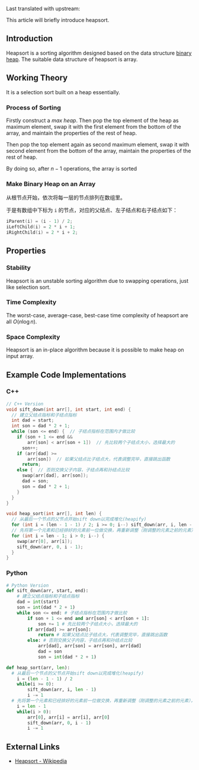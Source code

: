 Last translated with upstream: []()

This article will briefly introduce heapsort.

## Introduction

Heapsort is a sorting algorithm designed based on the data structure [binary heap](../ds/binary-heap.md). The suitable data structure of heapsort is array.

## Working Theory

It is a selection sort built on a heap essentially.

### Process of Sorting

Firstly construct a *max heap*. Then pop the top element of the heap as maximum element, swap it with the first element from the bottom of the array, and maintain the properties of the rest of heap.

Then pop the top element again as second maximum element, swap it with second element from the bottom of the array, maintain the properties of the rest of heap.

By doing so, after $n-1$ operations, the array is sorted

### Make Binary Heap on an Array

从根节点开始，依次将每一层的节点排列在数组里。

于是有数组中下标为 `i` 的节点，对应的父结点、左子结点和右子结点如下：

```cpp
iParent(i) = (i - 1) / 2;
iLeftChild(i) = 2 * i + 1;
iRightChild(i) = 2 * i + 2;
```

## Properties

### Stability

Heapsort is an unstable sorting algorithm due to swapping operations, just like selection sort.

### Time Complexity

The worst-case, average-case, best-case time complexity of heapsort are all $O(n\log n)$.

### Space Complexity

Heapsort is an in-place algorithm because it is possible to make heap on input array.

## Example Code Implementations

### C++

```cpp
// C++ Version
void sift_down(int arr[], int start, int end) {
  // 建立父结点指标和子结点指标
  int dad = start;
  int son = dad * 2 + 1;
  while (son <= end) {  // 子结点指标在范围内才做比较
    if (son + 1 <= end &&
        arr[son] < arr[son + 1])  // 先比较两个子结点大小，选择最大的
      son++;
    if (arr[dad] >=
        arr[son])  // 如果父结点比子结点大，代表调整完毕，直接跳出函数
      return;
    else {  // 否则交换父子内容，子结点再和孙结点比较
      swap(arr[dad], arr[son]);
      dad = son;
      son = dad * 2 + 1;
    }
  }
}

void heap_sort(int arr[], int len) {
  // 从最后一个节点的父节点开始sift down以完成堆化(heapify)
  for (int i = (len - 1 - 1) / 2; i >= 0; i--) sift_down(arr, i, len - 1);
  // 先将第一个元素和已经排好的元素前一位做交换，再重新调整（刚调整的元素之前的元素），直到排序完毕
  for (int i = len - 1; i > 0; i--) {
    swap(arr[0], arr[i]);
    sift_down(arr, 0, i - 1);
  }
}
```

### Python

```python
# Python Version
def sift_down(arr, start, end):
    # 建立父结点指标和子结点指标
    dad = int(start)
    son = int(dad * 2 + 1)
    while son <= end: # 子结点指标在范围内才做比较
        if son + 1 <= end and arr[son] < arr[son + 1]:
            son += 1 # 先比较两个子结点大小，选择最大的
        if arr[dad] >= arr[son]:
            return # 如果父结点比子结点大，代表调整完毕，直接跳出函数
        else: # 否则交换父子内容，子结点再和孙结点比较
            arr[dad], arr[son] = arr[son], arr[dad]
            dad = son
            son = int(dad * 2 + 1)

def heap_sort(arr, len):
  # 从最后一个节点的父节点开始sift down以完成堆化(heapify)
    i = (len - 1 - 1) / 2
    while(i >= 0):
        sift_down(arr, i, len - 1)
        i -= 1
  # 先将第一个元素和已经排好的元素前一位做交换，再重新调整（刚调整的元素之前的元素），直到排序完毕
    i = len - 1
    while(i > 0):
        arr[0], arr[i] = arr[i], arr[0]
        sift_down(arr, 0, i - 1)
        i -= 1
```

## External Links

- [Heapsort - Wikipedia](https://en.wikipedia.org/wiki/Heapsort)
